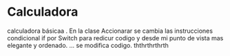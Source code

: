 <div id="hola" align="center">
<ima src="https://i.gifer.com/origin/60/60c05625ac6bce7f8254094ded58fa50.gif" width="500" height="250">
</div>


# Calculadora
calculadora básicaa .
En la clase  Accionarar  se cambia las instrucciones condicional if por Switch para redicur codigo y desde mi punto de vista mas elegante y ordenado.
...
se modifica codigo.
ththrthrthrth
